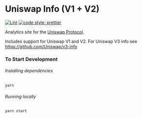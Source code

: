# Uniswap Info (V1 + V2)

[![Lint](https://github.com/Uniswap/uniswap-info/workflows/Lint/badge.svg)](https://github.com/Uniswap/uniswap-info/actions?query=workflow%3ALint)
[![code style: prettier](https://img.shields.io/badge/code_style-prettier-ff69b4.svg?style=flat-square)](https://github.com/prettier/prettier)

Analytics site for the [Uniswap Protocol](https://uniswap.org).

Includes support for Uniswap V1 and V2. For Uniswap V3 info see https://github.com/Uniswap/v3-info

### To Start Development

###### Installing dependencies
```bash
yarn
```

###### Running locally
```bash
yarn start
```

